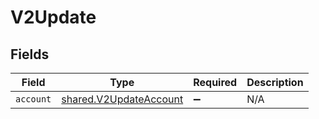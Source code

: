 # V2Update


## Fields

| Field                                                                   | Type                                                                    | Required                                                                | Description                                                             |
| ----------------------------------------------------------------------- | ----------------------------------------------------------------------- | ----------------------------------------------------------------------- | ----------------------------------------------------------------------- |
| `account`                                                               | [shared.V2UpdateAccount](../../../sdk/models/shared/v2updateaccount.md) | :heavy_minus_sign:                                                      | N/A                                                                     |